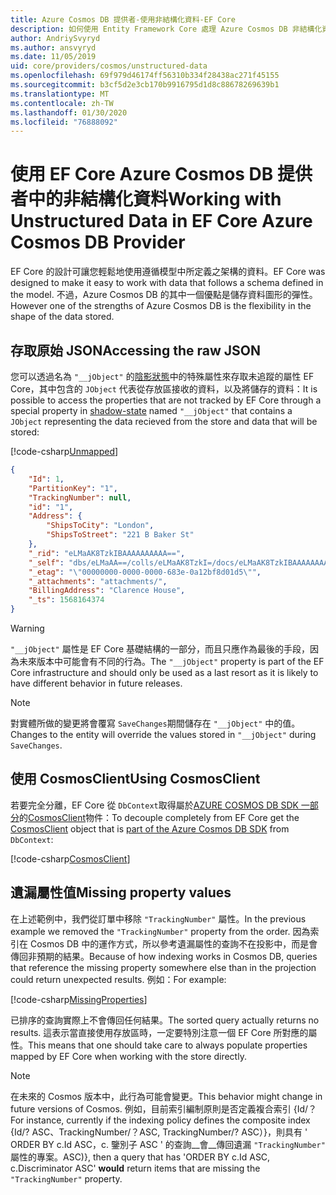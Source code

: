 ```yaml
---
title: Azure Cosmos DB 提供者-使用非結構化資料-EF Core
description: 如何使用 Entity Framework Core 處理 Azure Cosmos DB 非結構化資料
author: AndriySvyryd
ms.author: ansvyryd
ms.date: 11/05/2019
uid: core/providers/cosmos/unstructured-data
ms.openlocfilehash: 69f979d46174ff56310b334f28438ac271f45155
ms.sourcegitcommit: b3cf5d2e3cb170b9916795d1d8c88678269639b1
ms.translationtype: MT
ms.contentlocale: zh-TW
ms.lasthandoff: 01/30/2020
ms.locfileid: "76888092"
---
```

# <a name="working-with-unstructured-data-in-ef-core-azure-cosmos-db-provider"></a><span data-ttu-id="ea934-103">使用 EF Core Azure Cosmos DB 提供者中的非結構化資料</span><span class="sxs-lookup"><span data-stu-id="ea934-103">Working with Unstructured Data in EF Core Azure Cosmos DB Provider</span></span>

<span data-ttu-id="ea934-104">EF Core 的設計可讓您輕鬆地使用遵循模型中所定義之架構的資料。</span><span class="sxs-lookup"><span data-stu-id="ea934-104">EF Core was designed to make it easy to work with data that follows a schema defined in the model.</span></span> <span data-ttu-id="ea934-105">不過，Azure Cosmos DB 的其中一個優點是儲存資料圖形的彈性。</span><span class="sxs-lookup"><span data-stu-id="ea934-105">However one of the strengths of Azure Cosmos DB is the flexibility in the shape of the data stored.</span></span>

## <a name="accessing-the-raw-json"></a><span data-ttu-id="ea934-106">存取原始 JSON</span><span class="sxs-lookup"><span data-stu-id="ea934-106">Accessing the raw JSON</span></span>

<span data-ttu-id="ea934-107">您可以透過名為 `"__jObject"` 的[陰影狀態](../../modeling/shadow-properties.md)中的特殊屬性來存取未追蹤的屬性 EF Core，其中包含的 `JObject` 代表從存放區接收的資料，以及將儲存的資料：</span><span class="sxs-lookup"><span data-stu-id="ea934-107">It is possible to access the properties that are not tracked by EF Core through a special property in [shadow-state](../../modeling/shadow-properties.md) named `"__jObject"` that contains a `JObject` representing the data recieved from the store and data that will be stored:</span></span>

[!code-csharp[Unmapped](../../../../samples/core/Cosmos/UnstructuredData/Sample.cs?highlight=23,24&name=Unmapped)]

``` json
{
    "Id": 1,
    "PartitionKey": "1",
    "TrackingNumber": null,
    "id": "1",
    "Address": {
        "ShipsToCity": "London",
        "ShipsToStreet": "221 B Baker St"
    },
    "_rid": "eLMaAK8TzkIBAAAAAAAAAA==",
    "_self": "dbs/eLMaAA==/colls/eLMaAK8TzkI=/docs/eLMaAK8TzkIBAAAAAAAAAA==/",
    "_etag": "\"00000000-0000-0000-683e-0a12bf8d01d5\"",
    "_attachments": "attachments/",
    "BillingAddress": "Clarence House",
    "_ts": 1568164374
}
```

> [!WARNING]
> <span data-ttu-id="ea934-108">`"__jObject"` 屬性是 EF Core 基礎結構的一部分，而且只應作為最後的手段，因為未來版本中可能會有不同的行為。</span><span class="sxs-lookup"><span data-stu-id="ea934-108">The `"__jObject"` property is part of the EF Core infrastructure and should only be used as a last resort as it is likely to have different behavior in future releases.</span></span>

> [!NOTE]
> <span data-ttu-id="ea934-109">對實體所做的變更將會覆寫 `SaveChanges`期間儲存在 `"__jObject"` 中的值。</span><span class="sxs-lookup"><span data-stu-id="ea934-109">Changes to the entity will override the values stored in `"__jObject"` during `SaveChanges`.</span></span>

## <a name="using-cosmosclient"></a><span data-ttu-id="ea934-110">使用 CosmosClient</span><span class="sxs-lookup"><span data-stu-id="ea934-110">Using CosmosClient</span></span>

<span data-ttu-id="ea934-111">若要完全分離，EF Core 從 `DbContext`取得屬於[AZURE COSMOS DB SDK 一部分](/azure/cosmos-db/sql-api-get-started)的[CosmosClient](/dotnet/api/Microsoft.Azure.Cosmos.CosmosClient)物件：</span><span class="sxs-lookup"><span data-stu-id="ea934-111">To decouple completely from EF Core get the [CosmosClient](/dotnet/api/Microsoft.Azure.Cosmos.CosmosClient) object that is [part of the Azure Cosmos DB SDK](/azure/cosmos-db/sql-api-get-started) from `DbContext`:</span></span>

[!code-csharp[CosmosClient](../../../../samples/core/Cosmos/UnstructuredData/Sample.cs?highlight=3&name=CosmosClient)]

## <a name="missing-property-values"></a><span data-ttu-id="ea934-112">遺漏屬性值</span><span class="sxs-lookup"><span data-stu-id="ea934-112">Missing property values</span></span>

<span data-ttu-id="ea934-113">在上述範例中，我們從訂單中移除 `"TrackingNumber"` 屬性。</span><span class="sxs-lookup"><span data-stu-id="ea934-113">In the previous example we removed the `"TrackingNumber"` property from the order.</span></span> <span data-ttu-id="ea934-114">因為索引在 Cosmos DB 中的運作方式，所以參考遺漏屬性的查詢不在投影中，而是會傳回非預期的結果。</span><span class="sxs-lookup"><span data-stu-id="ea934-114">Because of how indexing works in Cosmos DB, queries that reference the missing property somewhere else than in the projection could return unexpected results.</span></span> <span data-ttu-id="ea934-115">例如：</span><span class="sxs-lookup"><span data-stu-id="ea934-115">For example:</span></span>

[!code-csharp[MissingProperties](../../../../samples/core/Cosmos/UnstructuredData/Sample.cs?name=MissingProperties)]

<span data-ttu-id="ea934-116">已排序的查詢實際上不會傳回任何結果。</span><span class="sxs-lookup"><span data-stu-id="ea934-116">The sorted query actually returns no results.</span></span> <span data-ttu-id="ea934-117">這表示當直接使用存放區時，一定要特別注意一個 EF Core 所對應的屬性。</span><span class="sxs-lookup"><span data-stu-id="ea934-117">This means that one should take care to always populate properties mapped by EF Core when working with the store directly.</span></span>

> [!NOTE]
> <span data-ttu-id="ea934-118">在未來的 Cosmos 版本中，此行為可能會變更。</span><span class="sxs-lookup"><span data-stu-id="ea934-118">This behavior might change in future versions of Cosmos.</span></span> <span data-ttu-id="ea934-119">例如，目前索引編制原則是否定義複合索引 {Id/？</span><span class="sxs-lookup"><span data-stu-id="ea934-119">For instance, currently if the indexing policy defines the composite index {Id/?</span></span> <span data-ttu-id="ea934-120">ASC、TrackingNumber/？</span><span class="sxs-lookup"><span data-stu-id="ea934-120">ASC, TrackingNumber/?</span></span> <span data-ttu-id="ea934-121">ASC）}，則具有 ' ORDER BY c.Id ASC，c. 鑒別子 ASC ' 的查詢__會__傳回遺漏 `"TrackingNumber"` 屬性的專案。</span><span class="sxs-lookup"><span data-stu-id="ea934-121">ASC)}, then a query that has 'ORDER BY c.Id ASC, c.Discriminator ASC' __would__ return items that are missing the `"TrackingNumber"` property.</span></span>
